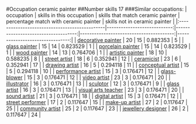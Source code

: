 #Occupation ceramic painter
##Number skills 17
###Similar occupations:
| occupation                                    |   skills in this occupation |   skills that match ceramic painter |   percentage match with ceramic painter |   skills not in ceramic painter |
|:----------------------------------------------|----------------------------:|------------------------------------:|----------------------------------------:|--------------------------------:|
| [decorative painter](decorative_painter.md)   |                          20 |                                  15 |                                0.882353 |                               5 |
| [glass painter](glass_painter.md)             |                          15 |                                  14 |                                0.823529 |                               1 |
| [porcelain painter](porcelain_painter.md)     |                          15 |                                  14 |                                0.823529 |                               1 |
| [wood painter](wood_painter.md)               |                          14 |                                  13 |                                0.764706 |                               1 |
| [artistic painter](artistic_painter.md)       |                          18 |                                  10 |                                0.588235 |                               8 |
| [street artist](street_artist.md)             |                          18 |                                   6 |                                0.352941 |                              12 |
| [ceramicist](ceramicist.md)                   |                          23 |                                   6 |                                0.352941 |                              17 |
| [drawing artist](drawing_artist.md)           |                          16 |                                   5 |                                0.294118 |                              11 |
| [conceptual artist](conceptual_artist.md)     |                          15 |                                   5 |                                0.294118 |                              10 |
| [performance artist](performance_artist.md)   |                          15 |                                   3 |                                0.176471 |                              12 |
| [glass-blower](glass-blower.md)               |                          15 |                                   3 |                                0.176471 |                              12 |
| [video artist](video_artist.md)               |                          23 |                                   3 |                                0.176471 |                              20 |
| [illustrator](illustrator.md)                 |                          16 |                                   3 |                                0.176471 |                              13 |
| [sculptor](sculptor.md)                       |                          12 |                                   3 |                                0.176471 |                               9 |
| [glass artist](glass_artist.md)               |                          16 |                                   3 |                                0.176471 |                              13 |
| [visual arts teacher](visual_arts_teacher.md) |                          23 |                                   3 |                                0.176471 |                              20 |
| [sound artist](sound_artist.md)               |                          21 |                                   3 |                                0.176471 |                              18 |
| [digital artist](digital_artist.md)           |                          15 |                                   3 |                                0.176471 |                              12 |
| [street performer](street_performer.md)       |                          17 |                                   2 |                                0.117647 |                              15 |
| [make-up artist](make-up_artist.md)           |                          27 |                                   2 |                                0.117647 |                              25 |
| [community artist](community_artist.md)       |                          25 |                                   2 |                                0.117647 |                              23 |
| [jewellery designer](jewellery_designer.md)   |                          26 |                                   2 |                                0.117647 |                              24 |
